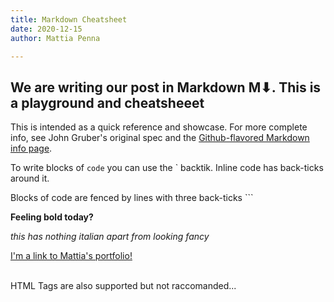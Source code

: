 ```yaml
---
title: Markdown Cheatsheet
date: 2020-12-15
author: Mattia Penna

---
```


## We are writing our post in Markdown M⬇. This is a playground and cheatsheeet 

This is intended as a quick reference and showcase. For more complete info, see John Gruber's original spec and the [Github-flavored Markdown info page](https://guides.github.com/features/mastering-markdown/).

<!--more-->

To write blocks of `code` you can use the ` backtik.
Inline code has back-ticks around it.

Blocks of code are fenced by lines with three back-ticks ```

**Feeling bold today?**

*this has nothing italian apart from looking fancy*

[I'm a link to Mattia's portfolio!](https://tiapnn.netlify.app)

<br>
HTML Tags are also supported but not raccomanded... 
